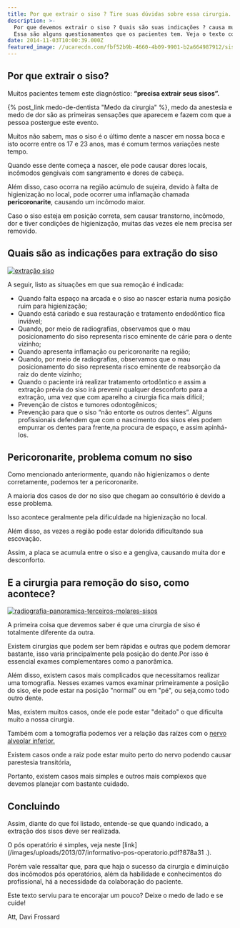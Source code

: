 ```yaml
---
title: Por que extrair o siso ? Tire suas dúvidas sobre essa cirurgia.
description: >-
  Por que devemos extrair o siso ? Quais são suas indicações ? causa muita dor ?
  Essa são alguns questionamentos que os pacientes tem. Veja o texto completo.
date: 2014-11-03T10:00:39.000Z
featured_image: //ucarecdn.com/fbf52b9b-4660-4b09-9901-b2a664987912/siso_incluso.jpg
---
```


Por que extrair o siso?
-----------------------

Muitos pacientes temem este diagnóstico: **“precisa extrair seus sisos”.** 

{% post_link medo-de-dentista "Medo da cirurgia" %}, medo da anestesia e medo de dor são as primeiras sensações que aparecem e fazem com que a pessoa postergue este evento. 

Muitos não sabem, mas o siso é o último dente a nascer em nossa boca e isto ocorre entre os 17 e 23 anos, mas é comum termos variações neste tempo. 

Quando esse dente começa a nascer, ele pode causar dores locais, incômodos gengivais com sangramento e dores de cabeça. 

Além disso, caso ocorra na região acúmulo de sujeira, devido à falta de higienização no local, pode ocorrer uma inflamação chamada **pericoronarite**, causando um incômodo maior. 

Caso o siso esteja em posição correta, sem causar transtorno, incômodo, dor e tiver condições de higienização, muitas das vezes ele nem precisa ser removido.

Quais são as indicações para extração do siso 
----------------------------------------------

[![extração siso](//ucarecdn.com/7bfbb242-7598-49e6-bde8-f7236e397efa/extração-siso.jpg)](//ucarecdn.com/7bfbb242-7598-49e6-bde8-f7236e397efa/extração-siso.jpg) 

A seguir, listo as situações em que sua remoção é indicada: 
- Quando falta espaço na arcada e o siso ao nascer estaria numa posição ruim para higienização; 
- Quando está cariado e sua restauração e tratamento endodôntico fica inviável; 
- Quando, por meio de radiografias, observamos que o mau posicionamento do siso representa risco eminente de cárie para o dente vizinho; 
- Quando apresenta inflamação ou pericoronarite na região; 
- Quando, por meio de radiografias, observamos que o mau posicionamento do siso representa risco eminente de reabsorção da raiz do dente vizinho; 
- Quando o paciente irá realizar tratamento ortodôntico e assim a extração prévia do siso irá prevenir qualquer desconforto para a extração, uma vez que com aparelho a cirurgia fica mais difícil; 
- Prevenção de cistos e tumores odontogênicos; 
- Prevenção para que o siso “não entorte os outros dentes”. 
Alguns profissionais defendem que com o nascimento dos sisos eles podem empurrar os dentes para frente,na procura de espaço, e assim apinhá-los.

Pericoronarite, problema comum no siso 
---------------------------------------

Como mencionado anteriormente, quando não higienizamos o dente corretamente, podemos ter a pericoronarite. 

A maioria dos casos de dor no siso que chegam ao consultório é devido a esse problema. 

Isso acontece geralmente pela dificuldade na higienização no local. 

Além disso, as vezes a região pode estar dolorida dificultando sua escovação. 

Assim, a placa se acumula entre o siso e a gengiva, causando muita dor e desconforto.

E a cirurgia para remoção do siso, como acontece?
-------------------------------------------------

[![radiografia-panoramica-terceiros-molares-sisos](//ucarecdn.com/154f252c-cee2-46d3-b873-28ac05eb49e5/radiografia-panoramica-terceiros-molares-sisos.jpg)](//ucarecdn.com/154f252c-cee2-46d3-b873-28ac05eb49e5/radiografia-panoramica-terceiros-molares-sisos.jpg) 

A primeira coisa que devemos saber é que uma cirurgia de siso é totalmente diferente da outra. 

Existem cirurgias que podem ser bem rápidas e outras que podem demorar bastante, isso varia principalmente pela posição do dente.Por isso é essencial exames complementares como a panorâmica. 

Além disso, existem casos mais complicados que necessitamos realizar uma tomografia. Nesses exames vamos examinar primeiramente a posição do siso, ele pode estar na posição "normal" ou em "pé", ou seja,como todo outro dente. 

Mas, existem muitos casos, onde ele pode estar "deitado" o que dificulta muito a nossa cirurgia. 

Também com a tomografia podemos ver a relação das raízes com o [nervo alveolar inferior.](http://pt.wikipedia.org/wiki/Nervo_alveolar_inferior) 

Existem casos onde a raiz pode estar muito perto do nervo podendo causar parestesia transitória, 

Portanto, existem casos mais simples e outros mais complexos que devemos planejar com bastante cuidado.

Concluindo
----------

Assim, diante do que foi listado, entende-se que quando indicado, a extração dos sisos deve ser realizada. 

O pós operatório é simples, veja neste [link](/images/uploads/2013/07/informativo-pos-operatorio.pdf?878a31 .). 

Porém vale ressaltar que, para que haja o sucesso da cirurgia e diminuição dos incômodos pós operatórios, além da habilidade e conhecimentos do profissional, há a necessidade da colaboração do paciente. 

Este texto serviu para te encorajar um pouco? Deixe o medo de lado e se cuide! 

Att, 
Davi Frossard
